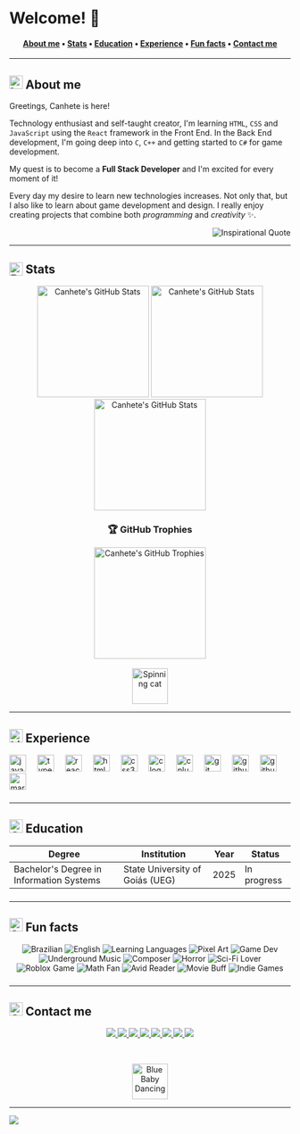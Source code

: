# Welcome! 👋

<h4 align="center">
  <a href="#about-me">About me</a> •
  <a href="#stats">Stats</a> •
  <a href="#education">Education</a> •
  <a href="#experience">Experience</a> •
  <a href="#fun-facts">Fun facts</a> •
  <a href="#contact-me">Contact me</a>
</h4>

---

###

<h2 align="left" id="about-me">
  <img src="https://media.tenor.com/6X1qoDkMZGMAAAAi/the-binding-of-isaac-tboi.gif" alt="Isaac Sticker" width="24" title="This looks interesting!" align="down-middle">
  About me
</h2>

Greetings, Canhete is here!

Technology enthusiast and self-taught creator, I'm learning `HTML`, `CSS` and `JavaScript` using the `React` framework in the Front End. In the Back End development, I'm going deep into `C`, `C++` and getting started to `C#` for game development.

My quest is to become a **Full Stack Developer** and I'm excited for every moment of it!

Every day my desire to learn new technologies increases. Not only that, but I also like to learn about game development and design. I really enjoy creating projects that combine both *programming* and *creativity* ✨.
<br />

<!-- Inspirational quote --
<!-- More not used content
> *"No matter where you go, everyone is always connected."*
<img src="https://random-memer.herokuapp.com/" width="512px"/>
-->

<p align="right">
  <img src="https://quotes-github-readme.vercel.app/api?type=horizontal&theme=radical" alt="Inspirational Quote"/>
</p>

---

###

<h2 align="left" id="stats">
  <img src="https://media.tenor.com/ZZu2QC-efdUAAAAi/cute-cat-white.gif" alt="Bongo Cat Sticker" width="24" title="Woah! Skillful!" align="top">
  Stats
</h2>

<div align="center">
  <img src="https://github-readme-stats.vercel.app/api?username=Canhete&theme=midnight-purple&show_icons=true&hide_border=true&count_private=true&hide_title=true" alt="Canhete's GitHub Stats" height="200"  />
  <img src="https://github-readme-stats.vercel.app/api/top-langs/?username=Canhete&theme=midnight-purple&show_icons=true&hide_border=true&layout=compact" alt="Canhete's GitHub Stats" height="200"  />
  <img src="https://streak-stats.demolab.com?user=Canhete&theme=midnight-purple&hide_border=true" alt="Canhete's GitHub Stats" height="200"  />
  <h3>🏆 GitHub Trophies</h3>
  <img src=https://github-trophies.vercel.app/?username=Canhete&theme=discord&no-frame=true&no-bg=true&margin-w=4 alt="Canhete's GitHub Trophies" height="200"  />
  <br />
  <br />
  <img src="https://camo.githubusercontent.com/dec7788d9ff906ac7fa644a1a08203e09999155013c0f8e2fb596db97429a271/68747470733a2f2f6d656469612e74656e6f722e636f6d2f4366414f73455175354949414141416a2f33642d6361742e676966" alt="Spinning cat" height="64" title="A commit a day!"/>
</div>

---

###

<h2 align="left" id="experience">
  <img src="https://media.tenor.com/h35z1HCwt4EAAAAi/penguin-pixel-art.gif" alt="Linux Sticker" width="24" title="Linux supremacy!" align="down-middle">
  Experience
</h2>

<div align="left">
  <img src="https://cdn.jsdelivr.net/gh/devicons/devicon/icons/javascript/javascript-original.svg" height="30" alt="javascript logo" title="JavaScript"/>
  <img width="12" />
  <img src="https://cdn.jsdelivr.net/gh/devicons/devicon/icons/typescript/typescript-original.svg" height="30" alt="typescript logo" title="TypeScript"/>
  <img width="12" />
  <img src="https://cdn.jsdelivr.net/gh/devicons/devicon/icons/react/react-original.svg" height="30" alt="react logo" title="React"/>
  <img width="12"/>
  <img src="https://cdn.jsdelivr.net/gh/devicons/devicon/icons/html5/html5-original.svg" height="30" alt="html5 logo" title="HTML5"/>
  <img width="12"/>
  <img src="https://cdn.jsdelivr.net/gh/devicons/devicon/icons/css3/css3-original.svg" height="30" alt="css3 logo" title="CSS3"/>
  <img width="12" />
  <img src="https://cdn.jsdelivr.net/gh/devicons/devicon/icons/c/c-original.svg" height="30" alt="c logo" title="C"/>
  <img width="12" />
  <img src="https://cdn.jsdelivr.net/gh/devicons/devicon/icons/cplusplus/cplusplus-original.svg" height="30" alt="c plus plus logo" title="C++"/>
  <img width="12" />
  <img src="https://cdn.jsdelivr.net/gh/devicons/devicon/icons/git/git-original.svg" height="30" alt="git logo" title="Git"/>
  <img width="12" />
  <img src="https://cdn.jsdelivr.net/gh/devicons/devicon/icons/github/github-original.svg" height="30" alt="github logo" title="Github"/>
  <img width="12" />
  <img src="https://cdn.jsdelivr.net/gh/devicons/devicon/icons/githubcodespaces/githubcodespaces-original.svg" height="30" alt="github codespaces logo" title="Github Codespaces"/>
  <img width="12" />
  <img src="https://cdn.jsdelivr.net/gh/devicons/devicon/icons/markdown/markdown-original.svg" height="30" alt="markdown logo" title="Markdown"/>
</div>

###

---

<h2 align="left" id="education">
  <img src="https://media.tenor.com/xX4PpM086w4AAAAi/star.gif" alt="Code Sticker" width="24" title="Shine like a star!" align="down-middle">
  Education
</h2>


| Degree | Institution | Year | Status |
| --- | --- | --- | --- |
| Bachelor's Degree in Information Systems | State University of Goiás (UEG) | 2025 | In progress |


###

---

<div>
  <h2 align="left" id="fun-facts">
      <img src="https://media.tenor.com/WhiAlABG7WMAAAAi/sans-undertale.gif" alt="Sans Sticker" width="24" title="Human, I remember you've been here before!" align="down-middle">
      Fun facts
  </h2>
  <p align="center">
    <img src="https://img.shields.io/badge/🇧🇷-Portuguese-darkgreen?style=plastic" alt="Brazilian" title="I'm Brazilian!"/>
    <img src="https://img.shields.io/badge/🇺🇸-English-blue?style=plastic" alt="English" title="I speak English!"/>
    <img src="https://img.shields.io/badge/🎓-Language%20Learner-blue?style=plastic" alt="Learning Languages" title="Always learning something new!"/>
    <img src="https://img.shields.io/badge/🖌-Pixel%20Art-red?style=plastic" alt="Pixel Art" title="Pixel arts are so awesome!"/>
    <img src="https://img.shields.io/badge/🕹-Dream%20Game%20Dev-purple?style=plastic" alt="Game Dev" title="I've a dream to become a sucessful Game Dev!"/>
    <img src="https://img.shields.io/badge/🎧-Underground%20Music-hotpink?style=plastic" alt="Underground Music" title="So niche!"/>
    <img src="https://img.shields.io/badge/🎵-Indie%20Composer-darkblue?style=plastic" alt="Composer" title="My hobby is composing!"/>
    <img src="https://img.shields.io/badge/🎃-Horror%20Enjoyer-darkorange?style=plastic" alt="Horror" title="I enjoy horror media!"/>
    <img src="https://img.shields.io/badge/🌌-Sci%20Fi%20Lover-mediumblue?style=plastic" alt="Sci-Fi Lover" title="Especially time travelling stories!"/>
    <img src="https://img.shields.io/badge/⬜-First%20Roblox%20Game-lightgrey?style=plastic" alt="Roblox Game" title="My first contact with a game engine!"/>
    <img src="https://img.shields.io/badge/😎-Math%20Fan-cyan?style=plastic" alt="Math Fan" title="Without a doubt, Math is the best of all!"/>
    <img src="https://img.shields.io/badge/📚-Avid%20Reader-green?style=plastic" alt="Avid Reader" title="I like reading books!"/>
    <img src="https://img.shields.io/badge/🎮-ULTRAKILL-darkred?style=plastic" alt="Movie Buff" title="My favourite game!"/>
    <img src="https://img.shields.io/badge/🎮-Indie%20Games-yellow?style=plastic" alt="Indie Games" title="I play indie games!"/>
  </p>
</div>

<!--
### 🎵Spotify Now Playing>
Not used
<div align="center">
  <img src="https://spotify-github-profile.kittinanx.com/api/view?uid=kdwuwvpil9ehtxw9divh7yxxn&cover_image=true&theme=natemoo-re&show_offline=false&background_color=121212&interchange=true&profanity=true&bar_color=53b14f&bar_color_cover=true)](https://spotify-github-profile.kittinanx.com/api/view?uid=kdwuwvpil9ehtxw9divh7yxxn&redirect=true" alt="Spotify Now Playing" height="160" />
</div>
-->

###

---

<h2 align="left" id="contact-me">
  <img src="https://media.tenor.com/c48E2xWwC4gAAAAi/clippy.gif" alt="Clipper Sticker" width="24" title="Stay in touch!" align="down-middle">
  Contact me
</h2>

<p align="center">
  <a href="mailto:raphaelcanheteneto@gmail.com" target="_blank">
    <img src="https://img.shields.io/badge/Gmail-red?social&logo=gmail&logoColor=white"/>
  </a>
  <a href="https://wa.me/5562991916049" target="_blank">
    <img src="https://img.shields.io/badge/WhatsApp-green?social&logo=whatsapp&logoColor=white"/>
  </a>
  <a href="https://t.me/cancreate" target="_blank">
    <img src="https://img.shields.io/badge/Telegram-blue?social&logo=telegram&logoColor=white">
  </a>
  <a href="https://www.linkedin.com/in/raphael-canhete/" target="_blank">
    <img src="https://img.shields.io/badge/LinkedIn-blue?social&logo=linkedin&logoColor=white"/>
  </a>
  <!--
  <a href="twitch.tv/canhete" target="_blank">
    <img src="https://img.shields.io/badge/Twitch-purple?social&logo=twitch&logoColor=white"/>
  </a>
  -->
  <a href="https://discord.com/users/1408476254155444298" target="_blank">
    <img src="https://img.shields.io/badge/Discord%20(Professional)-mediumblue?social&logo=discord&logoColor=white"/>
  </a>
  <a href="https://discord.com/users/761967432079245353" target="_blank">
    <img src="https://img.shields.io/badge/Discord%20(Personal)-mediumblue?social&logo=discord&logoColor=white"/>
  </a>
  <a href="https://www.instagram.com/ehcanhete/" target="_blank">
    <img src="https://img.shields.io/badge/Instagram-hotpink?social&logo=instagram&logoColor=white"/>
  </a>
  <a href="https://spotify.com/user/kdwuwvpil9ehtxw9divh7yxxn" target="_blank">
    <img src="https://img.shields.io/badge/Spotify-green?social&logo=spotify&logoColor=white"/>
  </a>
  <!--
  <a href="https://www.facebook.com/canhete" target="_blank">
    <img src="https://img.shields.io/badge/Facebook-darkblue?social&logo=facebook&logoColor=white"/>
  </a>
  -->
  <!--
  <a href="https://www.bluesky.com/canhete" target="_blank">
    <img src="https://img.shields.io/badge/Bluesky-lightblue?social&logo=bluesky&logoColor=white"/>
  </a>
  -->
  <!-- To add in the future
  <a href="https://canhete.itch.io/" target="_blank">
    <img src="https://img.shields.io/badge/Itch.io-black?social&logo=itch.io&logoColor=white"/>
  </a>
  -->
</p>

<br />

<p align="center">
  <a href="https://open.spotify.com/intl-pt/track/5UWJxql2C2VNLAusOQRjt1" target="_blank">
    <img src="https://media.tenor.com/4KSPQvElQh8AAAAi/the-binding-of-isaac-blue-baby.gif" alt="Blue Baby Dancing" width="64" title="Thank you for visiting!" align="down-middle">
  </a>
</p>

<!-- Not used sections, to be ignored

### 😂Random Dev Meme
<img src="https://random-memer.herokuapp.com/" width="512px"/>
-->

---

[![](https://visitcount.itsvg.in/api?id=Canhete&icon=2&color=12)](https://visitcount.itsvg.in)



<!-- You really made it to the end! 
Congrats! You have found an Easter Egg! -->
<!-- Send me a message saying you found it! :) -->